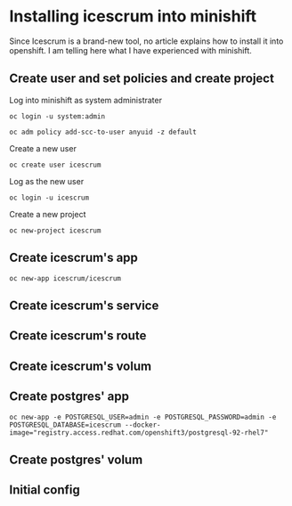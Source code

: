 # Installing icescrum into minishift
Since Icescrum is a brand-new tool, no article explains how to install it into openshift.
I am telling here what I have experienced with minishift.

## Create user and set policies and create project
Log into minishift as system administrater
```
oc login -u system:admin
```

```
oc adm policy add-scc-to-user anyuid -z default
```
Create a new user
```
oc create user icescrum
```
Log as the new user
```
oc login -u icescrum
```
Create a new project
```
oc new-project icescrum
```



## Create icescrum's app
```
oc new-app icescrum/icescrum
```

## Create icescrum's service
## Create icescrum's route
## Create icescrum's volum

## Create postgres' app
```
oc new-app -e POSTGRESQL_USER=admin -e POSTGRESQL_PASSWORD=admin -e POSTGRESQL_DATABASE=icescrum --docker-image="registry.access.redhat.com/openshift3/postgresql-92-rhel7"
```

## Create postgres' volum

## Initial config
